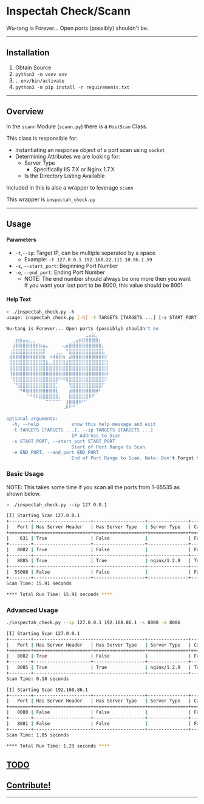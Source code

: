 # Inspectah Check/Scann

Wu-tang is Forever... Open ports (possibly) shouldn't be.

---

## Installation

1. Obtain Source 
1. `python3 -m venv env`
1. `. env/bin/activate`
1. `python3 -m pip install -r requirements.txt`

---

## Overview

In the `scann` Module (`scann.py`) there is a `HostScan` Class.

This class is responsible for:

* Instantiating an response object of a port scan using `socket`
* Determining Attributes we are looking for:
    * Server Type
        * Specifically IIS 7.X or Nginx 1.7.X
    * Is the Directory Listing Available

Included in this is also a wrapper to leverage `scann`

This wrapper is `inspectah_check.py`

---

## Usage

#### Parameters

* `-t`,`--ip`: Target IP, can be multiple seperated by a space
    * Example: `-t 127.0.0.1 192.168.22.111 10.96.1.59`
* `-s`, `--start_port`: Beginning Port Number
* `-e`, `--end_port`: Ending Port Number
    * NOTE: The end number should always be one more then you want  
      If you want your last port to be 8000, this value should be 8001


#### Help Text

```sh
> ./inspectah_check.py -h
usage: inspectah_check.py [-h] -t TARGETS [TARGETS ...] [-s START_PORT] [-e END_PORT]

Wu-tang is Forever... Open ports (possibly) shouldn't be
 ⠀⠀⠀⠀⠀⠀⠀⠀⠀⠀⠀⠀⠀⠀⠀⠀⠀⠀⠀⠀⠀⠀⠀⣀⣤⣶⡀⠀⠀⠀
 ⠀⢀⣶⣶⣤⣤⣀⣀⠀⠀⠀⠀⠀⠀⠀⠀⠀⠀⠀⣀⣤⣶⣿⣿⣿⣿⣿⡄⠀⠀
 ⠀⣼⣿⣿⣿⣿⣿⣿⣿⣷⣶⡤⠀⠀⠀⠀⢤⣶⣿⣿⣿⣿⣿⣿⣿⣿⣿⣿⡄⠀
 ⢰⣿⣿⣿⣿⣿⣿⣿⣿⣿⡿⠀⠀⠀⢀⣀⠀⠙⣿⣿⣿⣿⣿⣿⣿⣿⣿⣿⣷⠀
 ⣾⣿⣿⣿⣿⣿⣿⣿⣿⣿⣷⠀⠰⣾⣿⣿⣷⠀⣼⣿⣿⣿⣿⣿⣿⣿⣿⣿⣿⡇
 ⣿⣿⣿⣿⣿⣿⣿⣿⣿⣿⣿⣷⣄⣿⣿⣿⣿⣾⣿⣿⣿⣿⣿⣿⣿⣿⣿⣿⣿⣿
 ⣿⣿⣿⣿⣿⣿⣿⣿⣿⣿⣿⣿⣿⣿⣿⣿⣿⣿⣿⣿⣿⣿⣿⣿⣿⣿⣿⣿⣿⣿
 ⢹⣿⣿⣿⣿⣿⣿⣿⣿⣿⣿⣿⣿⣿⣿⣿⣿⣿⣿⣿⣿⣿⣿⣿⣿⣿⣿⣿⣿⡿
 ⠈⢿⣿⣿⣿⣿⣿⣿⣿⣿⣿⣿⣿⣿⡿⠛⠛⢿⣿⣿⣿⣿⣿⣿⣿⣿⣿⣿⣿⠇
 ⠀⠈⢻⣿⣿⣿⣿⣿⣿⣿⣿⣿⣿⣿⡁⠀⠀⠀⢻⣿⣿⣿⣿⣿⣿⣿⣿⣿⠏⠀
 ⠀⠀⠀⠙⠿⣿⣿⣿⣿⣿⣿⣿⣿⣿⣇⠀⠀⠀⣼⣿⣿⣿⣿⣿⣿⣿⡿⠃⠀⠀
 ⠀⠀⠀⠀⠀⠈⠙⠻⠿⣿⣿⣿⣿⣿⣿⡄⠀⠀⣿⣿⣿⣿⣿⣿⠿⠋⠀⠀⠀⠀
 ⠀⠀⠀⠀⠀⠀⠀⠀⠀⠀⠀⠉⠉⠉⠉⠉⠀⣸⣿⣿⣿⠿⠛⠁⠀⠀⠀⠀⠀⠀
 ⠀⠀⠀⠀⠀⠀⠀⠀⠀⠀⠀⠀⠀⠀⠀⠀⠠⠟⠋⠉⠀⠀⠀⠀⠀⠀⠀⠀⠀⠀

optional arguments:
  -h, --help            show this help message and exit
  -t TARGETS [TARGETS ...], --ip TARGETS [TARGETS ...]
                        IP Address to Scan
  -s START_PORT, --start_port START_PORT
                        Start of Port Range to Scan
  -e END_PORT, --end_port END_PORT
                        End of Port Range to Scan. Note: Don't Forget to Add 1 if the last port you want is 8080, make sure you set this to 8081

```

### Basic Usage

NOTE: This takes some time if you scan all the ports from 1-65535 as shown below.

```sh
> ./inspectah_check.py --ip 127.0.0.1

[I] Starting Scan 127.0.0.1
+--------+---------------------+-------------------+---------------+----------------+
|   Port | Has Server Header   | Has Server Type   | Server Type   | Can List Dir   |
+========+=====================+===================+===============+================+
|    631 | True                | False             |               | False          |
+--------+---------------------+-------------------+---------------+----------------+
|   8082 | True                | False             |               | False          |
+--------+---------------------+-------------------+---------------+----------------+
|   8085 | True                | True              | nginx/1.2.9   | True           |
+--------+---------------------+-------------------+---------------+----------------+
|  55008 | False               | False             |               | False          |
+--------+---------------------+-------------------+---------------+----------------+
Scan Time: 15.91 seconds

**** Total Run Time: 15.91 seconds ****
```

### Advanced Usage

```sh
./inspectah_check.py --ip 127.0.0.1 192.168.86.1 -s 8000 -e 8086

[I] Starting Scan 127.0.0.1
+--------+---------------------+-------------------+---------------+----------------+
|   Port | Has Server Header   | Has Server Type   | Server Type   | Can List Dir   |
+========+=====================+===================+===============+================+
|   8082 | True                | False             |               | False          |
+--------+---------------------+-------------------+---------------+----------------+
|   8085 | True                | True              | nginx/1.2.9   | True           |
+--------+---------------------+-------------------+---------------+----------------+
Scan Time: 0.18 seconds

[I] Starting Scan 192.168.86.1
+--------+---------------------+-------------------+---------------+----------------+
|   Port | Has Server Header   | Has Server Type   | Server Type   | Can List Dir   |
+========+=====================+===================+===============+================+
|   8080 | False               | False             |               | False          |
+--------+---------------------+-------------------+---------------+----------------+
|   8081 | False               | False             |               | False          |
+--------+---------------------+-------------------+---------------+----------------+
Scan Time: 1.05 seconds

**** Total Run Time: 1.23 seconds ****
```

## [TODO][todo]

## [Contribute!][contrib]

---
[contrib]: CONTRIBUTING.md
[todo]: CONTRIBUTING.md
